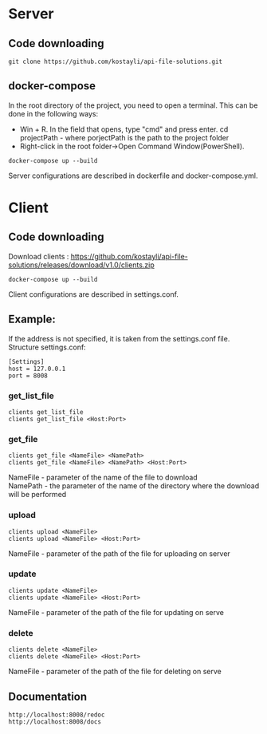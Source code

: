 # Server
## Code downloading
```
git clone https://github.com/kostayli/api-file-solutions.git
```
## docker-compose
In the root directory of the project, you need to open a terminal.
This can be done in the following ways:
- Win + R. In the field that opens, type "cmd" and press enter.
cd projectPath - where porjectPath is the path to the project folder
- Right-click in the root folder->Open Command Window(PowerShell).

```
docker-compose up --build
```
Server configurations are described in dockerfile and docker-compose.yml. 

# Client
## Code downloading
Download clients : https://github.com/kostayli/api-file-solutions/releases/download/v1.0/clients.zip


```
docker-compose up --build
```
Client configurations are described in settings.conf.
## Example:
If the address is not specified, it is taken from the settings.conf file.
Structure settings.conf:
```
[Settings]
host = 127.0.0.1
port = 8008
```
### get_list_file
```
clients get_list_file
clients get_list_file <Host:Port>
```
### get_file
```
clients get_file <NameFile> <NamePath>
clients get_file <NameFile> <NamePath> <Host:Port>
```
NameFile - parameter of the name of the file to download\
NamePath - the parameter of the name of the directory where the download will be performed

 ### upload
```
clients upload <NameFile> 
clients upload <NameFile> <Host:Port>
```
NameFile - parameter of the path of the file for uploading on server
  
### update
```
clients update <NameFile> 
clients update <NameFile> <Host:Port>
```
NameFile - parameter of the path of the file for updating on serve
  
### delete
```
clients delete <NameFile> 
clients delete <NameFile> <Host:Port>
```
NameFile - parameter of the path of the file for deleting on serve

## Documentation
```
http://localhost:8008/redoc 
http://localhost:8008/docs
```

